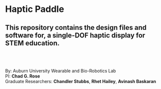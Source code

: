 # Haptic Paddle
<h2> This repository contains the design files and software for, a single-DOF haptic display for STEM education.</h1>

<br/><br/><br/>
By: Auburn University Wearable and Bio-Robotics Lab <br/>
PI: **Chad G. Rose**  <br/>
Graduate Researchers: **Chandler Stubbs**, **Rhet Hailey**, **Avinash Baskaran**  <br/>


